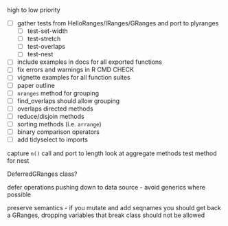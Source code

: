 high to low priority

- [ ] gather tests from HelloRanges/IRanges/GRanges and port to plyranges
  - [ ] test-set-width
  - [ ] test-stretch
  - [ ] test-overlaps
  - [ ] test-nest
- [ ] include examples in docs for all exported functions
- [ ] fix errors and warnings in R CMD CHECK
- [ ] vignette examples for all function suites
- [ ] paper outline
- [ ] `nranges` method for grouping
- [ ] find_overlaps should allow grouping
- [ ] overlaps directed methods
- [ ] reduce/disjoin methods
- [ ] sorting methods (i.e. `arrange`)
- [ ] binary comparison operators
- [ ] add tidyselect to imports

capture `n()` call and port to length
look at aggregate methods 
test method for nest




DeferredGRanges class?

defer operations pushing down to data source -  avoid generics where possible

preserve semantics - if you mutate and add seqnames you should get back
a GRanges, dropping variables that break class should not be allowed 


